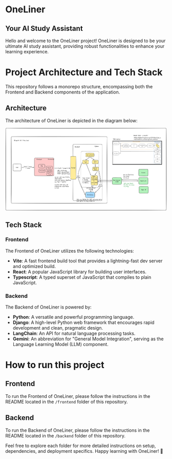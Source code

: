 # OneLiner 
## Your AI Study Assistant 
Hello and welcome to the OneLiner project! OneLiner is designed to be your ultimate AI study assistant, providing robust functionalities to enhance your learning experience.

# Project Architecture and Tech Stack
This repository follows a monorepo structure, encompassing both the Frontend and Backend components of the application.

## Architecture
The architecture of OneLiner is depicted in the diagram below:

![Architecture Diagram](architecture-diagram.png)

## Tech Stack
### Frontend
The Frontend of OneLiner utilizes the following technologies:
- **Vite**: A fast frontend build tool that provides a lightning-fast dev server and optimized build.
- **React**: A popular JavaScript library for building user interfaces.
- **Typescript**: A typed superset of JavaScript that compiles to plain JavaScript.

### Backend
The Backend of OneLiner is powered by:
- **Python**: A versatile and powerful programming language.
- **Django**: A high-level Python web framework that encourages rapid development and clean, pragmatic design.
- **LangChain**: An API for natural language processing tasks.
- **Gemini**: An abbreviation for "General Model Integration", serving as the Language Learning Model (LLM) component.

# How to run this project
## Frontend
To run the Frontend of OneLiner, please follow the instructions in the README located in the `/frontend` folder of this repository.

## Backend
To run the Backend of OneLiner, please follow the instructions in the README located in the `/backend` folder of this repository.

Feel free to explore each folder for more detailed instructions on setup, dependencies, and deployment specifics. Happy learning with OneLiner! 🚀
